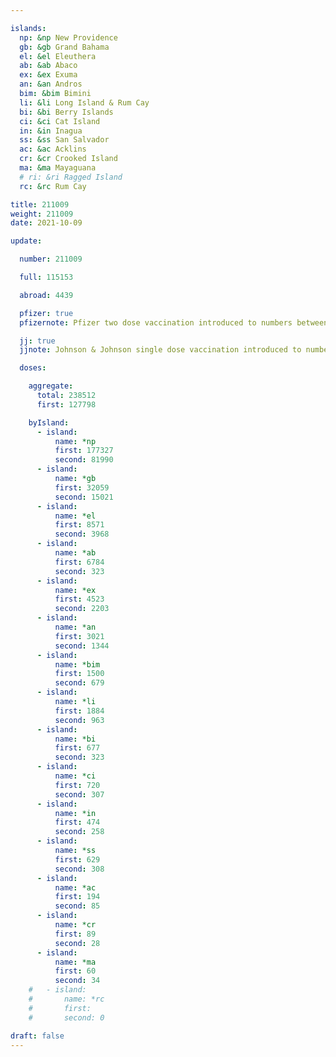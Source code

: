 ```yaml
---

islands:
  np: &np New Providence
  gb: &gb Grand Bahama
  el: &el Eleuthera
  ab: &ab Abaco
  ex: &ex Exuma
  an: &an Andros
  bim: &bim Bimini
  li: &li Long Island & Rum Cay
  bi: &bi Berry Islands
  ci: &ci Cat Island
  in: &in Inagua
  ss: &ss San Salvador
  ac: &ac Acklins
  cr: &cr Crooked Island
  ma: &ma Mayaguana
  # ri: &ri Ragged Island
  rc: &rc Rum Cay

title: 211009
weight: 211009
date: 2021-10-09

update:

  number: 211009

  full: 115153

  abroad: 4439

  pfizer: true
  pfizernote: Pfizer two dose vaccination introduced to numbers between Saturday, Aug 07, 2021 and  Saturday, Aug 14, 2021 period.

  jj: true
  jjnote: Johnson & Johnson single dose vaccination introduced to numbers between Sat, Sep 4, 2021 and Fri, Sep 10, 2021 period.

  doses:

    aggregate:
      total: 238512
      first: 127798

    byIsland:
      - island:
          name: *np
          first: 177327
          second: 81990
      - island:
          name: *gb
          first: 32059
          second: 15021
      - island:
          name: *el
          first: 8571
          second: 3968
      - island:
          name: *ab
          first: 6784
          second: 323
      - island:
          name: *ex
          first: 4523
          second: 2203
      - island:
          name: *an
          first: 3021
          second: 1344
      - island:
          name: *bim
          first: 1500
          second: 679
      - island:
          name: *li
          first: 1884
          second: 963
      - island:
          name: *bi
          first: 677
          second: 323
      - island:
          name: *ci
          first: 720
          second: 307
      - island:
          name: *in
          first: 474
          second: 258
      - island:
          name: *ss
          first: 629
          second: 308
      - island:
          name: *ac
          first: 194
          second: 85
      - island:
          name: *cr
          first: 89
          second: 28
      - island:
          name: *ma
          first: 60
          second: 34
    #   - island:
    #       name: *rc
    #       first: 
    #       second: 0

draft: false
---
```


